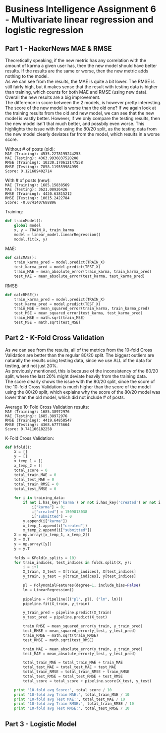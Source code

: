# Business Intelligence Assignment 6 - Multivariate linear regression and logistic regression  

## Part 1   - HackerNews MAE & RMSE

Theoretically speaking, if the new metric has any correlation with the amount of karma a given user has, then the new model should have better results. If the results are the same or worse, then the new metric adds nothing to the model.  
As we can see from the results, the MAE is quite a bit lower. The RMSE is still fairly high, but it makes sense that the result with testing data is higher than training, which counts for both MAE and RMSE (using new data). Overall the new results are a big improvement.  
The difference in score between the 2 models, is however pretty interesting. The score of the new model is worse than the old one? If we again look at the training results from the old and new model, we can see that the new model is vastly better. However, if we only compare the testing results, then the new model isn't that much better, and possbily even worse. This highlights the issue with the using the 80/20 split, as the testing data from the new model clearly deviates far from the model, which results in a worse score.

Without # of posts (old):  
`MAE (Training): 4535.2278195244253`  
`MAE (Testing): 4363.9936837520208`  
`RMSE (Training): 10230.170612147558`  
`RMSE (Testing): 7858.119559984959`  
`Score: 0.121689402714`  

With # of posts (new):  
`MAE (Training): 1685.15838569`  
`MAE (Testing): 3621.08926426`  
`RMSE (Training): 4420.63815212`  
`RMSE (Testing): 10015.2422784`   
`Score: -0.0741407688896`

Training:  
```python
def trainModel():
    global model
    x, y = TRAIN_X, train_karma
    model = linear_model.LinearRegression()
    model.fit(x, y)  
```
  
MAE:  
```python
def calcMAE():
    train_karma_pred = model.predict(TRAIN_X)
    test_karma_pred = model.predict(TEST_X) 
    train_MAE = mean_absolute_error(train_karma, train_karma_pred)
    test_MAE = mean_absolute_error(test_karma, test_karma_pred)
```  
  
RMSE:  
```python
def calcRMSE():
    train_karma_pred = model.predict(TRAIN_X)
    test_karma_pred = model.predict(TEST_X)
    train_MSE = mean_squared_error(train_karma, train_karma_pred)
    test_MSE = mean_squared_error(test_karma, test_karma_pred)
    train_MSE = math.sqrt(train_MSE)
    test_MSE = math.sqrt(test_MSE)
```   

## Part 2 - K-Fold Cross Validation  

As we can see from the results, all of the metrics from the 10-fold Cross Validation are better than the regular 80/20 split. The biggest outliers are naturally the results using testing data, since we use ALL of the data for testing, and not just 20%.  
As previously mentioned, this is because of the inconsistency of the 80/20 split, where the last 20% might deviate heavily from the training data.  
The score clearly shows the issue with the 80/20 split, since the score of the 10-fold Cross Validation is much higher than the score of the model using the 80/20 split, which explains why the score of the 80/20 model was lower than the old model, which did not include # of posts.

Average 10-Fold Cross Validation results:  
`MAE (Training): 1685.38972976`  
`MAE (Testing): 1685.38972976`  
`RMSE (Training): 4419.64858547`  
`RMSE (Testing): 4368.67775664`   
`Score: 0.741106182258`  
  
K-Fold Cross Validation:  
```python
def kfold():
    X = []
    y = []
    x_temp_1 = []
    x_temp_2 = []
    total_score = 0
    total_train_MAE = 0
    total_test_MAE = 0
    total_train_RMSE = 0
    total_test_RMSE = 0
    
    for i in training_data:
        if not i.has_key('karma') or not i.has_key('created') or not i.has_key('submitted'):
            i["karma"] = 0;
            i["created"] = 1509813038
            i["submitted"] = 0
        y.append(i["karma"])
        x_temp_1.append(i["created"])
        x_temp_2.append(i["submitted"])      
    X = np.array([x_temp_1, x_temp_2])
    X = X.T
    y = np.array([y])
    y = y.T
    
    folds = KFold(n_splits = 10)
    for train_indices, test_indices in folds.split(X, y):
        i = i+1
        X_train, X_test = X[train_indices], X[test_indices]
        y_train, y_test = y[train_indices], y[test_indices]

        pl = PolynomialFeatures(degree=1, include_bias=False)
        lm = LinearRegression()
    
        pipeline = Pipeline([("pl", pl), ("lm", lm)])
        pipeline.fit(X_train, y_train)

        y_train_pred = pipeline.predict(X_train)
        y_test_pred = pipeline.predict(X_test)

        train_RMSE = mean_squared_error(y_train, y_train_pred)
        test_RMSE = mean_squared_error(y_test, y_test_pred)
        train_RMSE = math.sqrt(train_RMSE)
        test_RMSE = math.sqrt(test_RMSE)

        train_MAE = mean_absolute_error(y_train, y_train_pred)
        test_MAE = mean_absolute_error(y_test, y_test_pred)

        total_train_MAE = total_train_MAE + train_MAE
        total_test_MAE = total_test_MAE + test_MAE
        total_train_RMSE = total_train_RMSE + train_RMSE
        total_test_RMSE = total_test_RMSE + test_RMSE
        total_score = total_score + pipeline.score(X_test, y_test)

    print '10-fold avg Score:', total_score / 10
    print '10-fold avg Train MAE:', total_train_MAE / 10
    print '10-fold avg Test MAE:', total_test_MAE / 10
    print '10-fold avg Train RMSE:', total_train_RMSE / 10
    print '10-fold avg Test RMSE:', total_test_RMSE / 10
``` 

## Part 3 - Logistic Model
